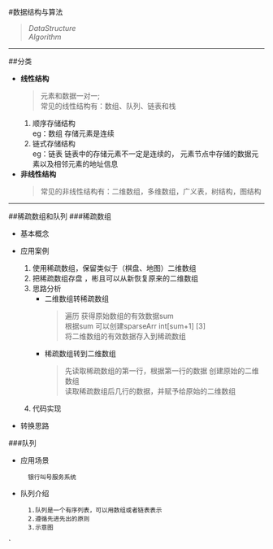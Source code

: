 #数据结构与算法

  > *DataStructure*  
  > _Algorithm_
 *** 
##分类
- **线性结构**
  > 元素和数据一对一;  
  > 常见的线性结构有：数组、队列、链表和栈
    1. 顺序存储结构  
        eg：数组
       存储元素是连续
    2. 链式存储结构        
        eg：链表
       链表中的存储元素不一定是连续的，
       元素节点中存储的数据元素以及相邻元素的地址信息
- **非线性结构**
   >常见的非线性结构有：二维数组，多维数组，广义表，树结构，图结构
   
--------------------------------
##稀疏数组和队列
###稀疏数组
   - 基本概念
    
   - 应用案例
     1. 使用稀疏数组，保留类似于（棋盘、地图）二维数组
     2. 把稀疏数组存盘 ，彬且可以从新恢复原来的二维数组
     3. 思路分析
        - 二维数组转稀疏数组        
            > 遍历 获得原始数组的有效数据sum           
            > 根据sum 可以创建sparseArr int[sum+1] [3]            
            > 将二维数组的有效数据存入到稀疏数组
        - 稀疏数组转到二维数组
             > 先读取稀疏数组的第一行，根据第一行的数据 创建原始的二维数组        
             > 读取稀疏数组后几行的数据，并赋予给原始的二维数组    
     4. 代码实现
    
   - 转换思路
    
 

###队列
- 应用场景    
        
        银行叫号服务系统
- 队列介绍

        1.队列是一个有序列表，可以用数组或者链表表示    
        2.遵循先进先出的原则
        3.示意图

`